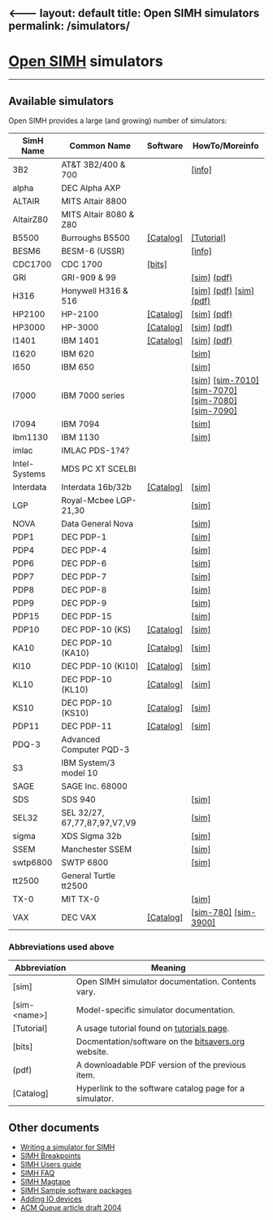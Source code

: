 <---
layout: default
title: Open SIMH simulators
permalink: /simulators/
---

# [Open SIMH](/) simulators

---

## Available simulators

Open SIMH provides a large (and growing) number of simulators:

| SimH Name     | Common Name                  | Software                                            | HowTo/Moreinfo                                                                                                                                                      |
| ------------- | ---------------------------- | --------------------------------------------------- | ------------------------------------------------------------------------------------------------------------------------------------------------------------------- |
| 3B2           | AT&T 3B2/400 & 700           |                                                     | [\[info\]](https://loomcom.com/3b2/emulator.html)                                                                                                                       |
| alpha         | DEC Alpha AXP                |                                                     |
| ALTAIR        | MITS Altair 8800             |                                                     |
| AltairZ80     | MITS Altair 8080 & Z80       |                                                     |
| B5500         | Burroughs B5500              | [\[Catalog\]](../b5500_sw)                            | [\[Tutorial\]](../B5500_quick_start.pdf)                                                                                                                                |
| BESM6         | BESM-6 (USSR)                |                                                     | [\[info\]](http://www.computer-museum.ru/english/besm6.htm)                                                                                                             |
| CDC1700       | CDC 1700                     | [\[bits\]](https://bitsavers.org/bits/CDC/1700_Cyber18) |
| GRI           | GRI-909 & 99                 |                                                     | [\[sim\]](../simdocs/gri_doc) [(pdf)](../simdocs/gri_doc.pdf)                                                                                                           |
| H316          | Honywell H316 & 516          |                                                     | [\[sim\]](../simdocs/h316_doc) [(pdf)](../simdocs/h316_doc.pdf)  [\[sim\]](../simdocs/Summary_of_IMP_IO_Device_Codes_doc) [(pdf)](../simdocs/Summary_of_IMP_IO_Device_Codes_doc.pdf)  |
| HP2100        | HP-2100                      | [\[Catalog\]](../hp2100_sw)                           | [\[sim\]](../simdocs/hp2100_doc) [(pdf)](../simdocs/hp2100_doc.pdf)                                                                                                     |
| HP3000        | HP-3000                      | [\[Catalog\]](../hp3000_sw)                           | [\[sim\]](../simdocs/hp3000_doc) [(pdf)](../simdocs/hp3000_doc.pdf)                                                                                                     |
| I1401         | IBM 1401                     | [\[Catalog\]](../i1401_sw)                          | [\[sim\]](../simdocs/i1401_doc) [(pdf)](../simdocs/i1401_doc.pdf)                                                                                                                             |
| I1620         | IBM 620                      |                                                     | [\[sim\]](../simdocs/i1620_doc)                                                                                                                                         |
| I650          | IBM 650                      |                                                     | [\[sim\]](../simdocs/i650_doc)                                                                                                                                          |
| I7000         | IBM 7000 series              |                                                     | [\[sim\]](../simdocs/i701_doc) [\[sim-7010\]](../simdocs/i7010_doc) [\[sim-7070\]](../simdocs/i7070_doc)<br />[\[sim-7080\]](../simdocs/i7080_doc) [\[sim-7090\]](../simdocs/i7090_doc) |
| I7094         | IBM 7094                     |                                                     | [\[sim\]](../simdocs/i7094_doc)                                                                                                                                         |
| Ibm1130       | IBM 1130                     |                                                     | [\[sim\]](../simdocs/ibm1130)                                                                                                                                           |
| imlac         | IMLAC PDS-1?4?               |                                                     |
| Intel-Systems | MDS PC XT SCELBI             |                                                     |
| Interdata     | Interdata 16b/32b            | [\[Catalog\]](../interdata_sw.md)                     | [\[sim\]](../simdocs/id_doc)                                                                                                                                            |
| LGP           | Royal-Mcbee LGP-21,30        |                                                     | [\[sim\]](../simdocs/lgp_doc)                                                                                                                                           |
| NOVA          | Data General Nova            |                                                     | [\[sim\]](../simdocs/nova_doc)                                                                                                                                          |
| PDP1          | DEC PDP-1                    |                                                     | [\[sim\]](../simdocs/pdp1_doc)                                                                                                                                          |
| PDP4          | DEC PDP-4                    |                                                     | [\[sim\]](../simdocs/pdp18b_doc)                                                                                                                                        |
| PDP6          | DEC PDP-6                    |                                                     | [\[sim\]](../simdocs/pdp6_doc)                                                                                                                                          |
| PDP7          | DEC PDP-7                    |                                                     | [\[sim\]](../simdocs/pdp18b_doc)                                                                                                                                        |
| PDP8          | DEC PDP-8                    |                                                     | [\[sim\]](../simdocs/pdp8_doc)                                                                                                                                          |
| PDP9          | DEC PDP-9                    |                                                     | [\[sim\]](../simdocs/pdp18b_doc)                                                                                                                                        |
| PDP15         | DEC PDP-15                   |                                                     | [\[sim\]](../simdocs/pdp18b_doc)                                                                                                                                        |
| PDP10         | DEC PDP-10 (KS)              | [\[Catalog\]](../pdp-10_sw)                           | [\[sim\]](../simdocs/pdp10_doc)                                                                                                                                         |
| KA10          | DEC PDP-10 (KA10)            | [\[Catalog\]](../pdp-10_sw)                           | [\[sim\]](../simdocs/ka10_doc)                                                                                                                                          |
| KI10          | DEC PDP-10 (KI10)            | [\[Catalog\]](../pdp-10_sw)                           | [\[sim\]](../simdocs/ki10_doc)                                                                                                                                          |
| KL10          | DEC PDP-10 (KL10)            | [\[Catalog\]](../pdp-10_sw)                           | [\[sim\]](../simdocs/kl10_doc)                                                                                                                                          |
| KS10          | DEC PDP-10 (KS10)            | [\[Catalog\]](../pdp-10_sw)                           | [\[sim\]](../simdocs/ks10_doc)                                                                                                                                          |
| PDP11         | DEC PDP-11                   | [\[Catalog\]](../pdp-11_sw)                           | [\[sim\]](../simdocs/pdp11_doc)                                                                                                                                         |
| PDQ-3         | Advanced Computer PQD-3      |                                                     |
| S3            | IBM System/3 model 10        |                                                     |
| SAGE          | SAGE Inc. 68000              |                                                     |
| SDS           | SDS 940                      |                                                     | [\[sim\]](../simdocs/sds_doc)                                                                                                                                           |
| SEL32         | SEL 32/27, 67,77,87,97,V7,V9 |                                                     | [\[sim\]](../simdocs/sel32_doc)                                                                                                                                         |
| sigma         | XDS Sigma 32b                |                                                     | [\[sim\]](../simdocs/sigma_doc)                                                                                                                                         |
| SSEM          | Manchester SSEM              |                                                     | [\[sim\]](../simdocs/ssem_doc)                                                                                                                                          |
| swtp6800      | SWTP 6800                    |                                                     | [\[sim\]](../simdocs/swtp6800_doc)                                                                                                                                      |
| tt2500        | General Turtle tt2500        |                                                     |
| TX-0          | MIT TX-0                     |                                                     | [\[sim\]](../simdocs/tx0_doc)                                                                                                                                           |
| VAX           | DEC VAX                      | [\[Catalog\]](../vax_sw)                              | [\[sim-780\]](../simdocs/vax780_doc) [\[sim-3900\]](../simdocs/vax_doc)                                                                                                     |

### Abbreviations used above

| Abbreviation  | Meaning |
|---------------|---------|
|\[sim]         | Open SIMH simulator documentation.  Contents vary. |
|\[sim-\<name>] | Model-specific simulator documentation. |
|\[Tutorial]    | A usage tutorial found on [tutorials page](..//tutorials). |
|\[bits]        | Docmentation/software on the [bitsavers.org](https://bitsavers.org) website. |
| (pdf)         | A downloadable PDF version of the previous item.   |
|\[Catalog]     | Hyperlink to the software catalog page for a simulator. |


## Other documents

- [Writing a simulator for SIMH](../simdocs/simh)
- [SIMH Breakpoints](../simdocs/simh_breakpoints)
- [SIMH Users guide](../simdocs/simh_doc)
- [SIMH FAQ](../simdocs/simh_faq)
- [SIMH Magtape](../simdocs/simh_magtape)
- [SIMH Sample software packages](../simdocs/simh_swre)
- [Adding IO devices](../simdocs/simh_vmio)
- [ACM Queue article draft 2004](../simdocs/simulators_acm_queue_2004)
